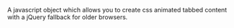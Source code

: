 A javascript object which allows you to create css animated tabbed content with a jQuery fallback for older browsers.
